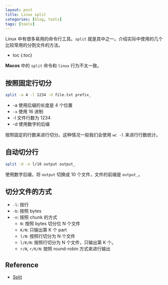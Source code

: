 ```yaml
---
layout: post
title: Linux split
categories: [blog, tools]
tags: [tools]
---
```


Linux 中有很多易用的命令行工具。`split` 就是其中之一。介绍实际中使用的几个比较常用的分割文件的方法。

+ toc
{:toc}

**Macos** 中的 `split` 命令和 `linux` 行为不太一致。

## 按照固定行切分

```bash
split -a 4 -l 1234 -d file.txt prefix_
```

+ -a 使用后缀的长度是 4 个位置
 + `-x` 使用 16 进制
+ -l 文件行数为 1234
+ -d 使用数字的后缀

按照固定的行数来进行切分。这种情况一般我们会使用 `wc -l` 来进行行数统计。

## 自动切分行

```bash
split -d -n l/10 output output_
```

使用数字后缀，将 `output` 切换成 10 个文件，文件的前缀是 `output_`。

## 切分文件的方式

+ `-l`: 按行
+ `-b`: 按照 bytes
+ `-n`: 按照 chunk 的方式
  + `N`: 按照 bytes 切分位 N 个文件
  + `K/N`: 只输出第 K 个 part
  + `l/N`: 按照行切分为 N 个文件
  + `l/K/N`: 按照行切分为 N 个文件，只输出第 K 个。
  + `r/N`, `r/K/N`: 按照 round-robin 方式来进行输出

## Reference

+ [Split](https://man7.org/linux/man-pages/man1/split.1.html)
